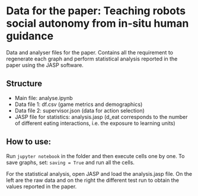 Data for the paper: Teaching robots social autonomy from in-situ human guidance
===============================================================================

Data and analyser files for the paper.
Contains all the requirement to regenerate each graph and perform statistical
analysis reported in the paper using the JASP software.

Structure
---------

- Main file: analyse.ipynb
- Data file 1: df.csv (game metrics and demographics)
- Data file 2: supervisor.json (data for action selection)
- JASP file for statistics: analysis.jasp (d_eat corresponds to the number of 
different eating interactions, i.e. the exposure to learning units)

How to use:
----------

Run ``jupyter notebook`` in the folder and then execute cells one by one.
To save graphs, set: ``saving = True`` and run all the cells.

For the statistical analysis, open JASP and load the analysis.jasp file. On the
left are the raw data and on the right the different test run to obtain the
values reported in the paper.
